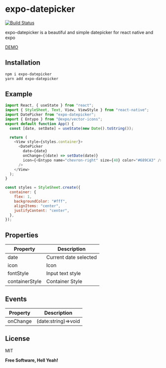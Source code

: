 # expo-datepicker

[![Build Status](https://travis-ci.org/joemccann/dillinger.svg?branch=master)](https://travis-ci.org/joemccann/dillinger)

expo-datepicker is a beautiful and simple datepicker for react native and expo

[DEMO](https://snack.expo.io/@stealkiller06/expo-datepicker)

## Installation

```sh
npm i expo-datepicker
yarn add expo-datepicker
```

## Example

```javascript
import React, { useState } from "react";
import { StyleSheet, Text, View, ViewStyle } from "react-native";
import DatePicker from "expo-datepicker";
import { Entypo } from "@expo/vector-icons";
export default function App() {
  const [date, setDate] = useState(new Date().toString());

  return (
    <View style={styles.container}>
      <DatePicker
        date={date}
        onChange={(date) => setDate(date)}
        icon={<Entypo name="chevron-right" size={40} color="#689CA3" />}
      />
    </View>
  );
}

const styles = StyleSheet.create({
  container: {
    flex: 1,
    backgroundColor: "#fff",
    alignItems: "center",
    justifyContent: "center",
  },
});
```

## Properties

| Property       | Description           |
| -------------- | --------------------- |
| date           | Current date selected |
| icon           | Icon                  |
| fontStyle      | Input text style      |
| containerStyle | Container Style       |

## Events

| Property | Description         |
| -------- | ------------------- |
| onChange | (date:string)=>void |

## License

MIT

**Free Software, Hell Yeah!**
